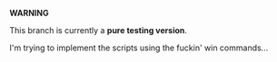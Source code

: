 __WARNING__

This branch is currently a __pure testing version__.

I'm trying to implement the scripts using the fuckin' win commands...
